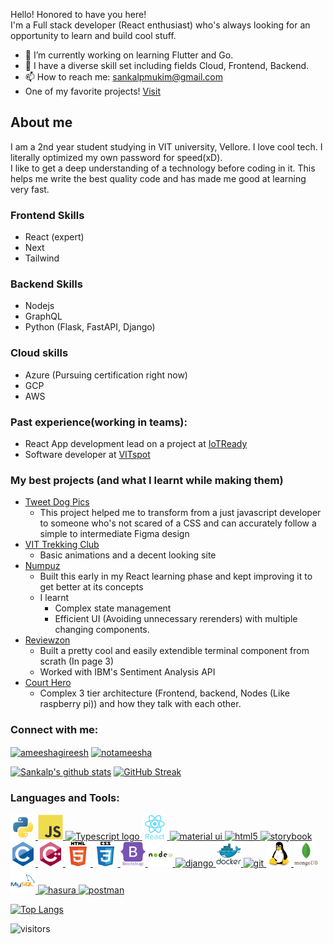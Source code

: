 Hello! Honored to have you here!\
I'm a Full stack developer (React enthusiast) who's always looking for an opportunity to learn and build cool stuff.
- 🔭 I’m currently working on learning Flutter and Go.
- 🌱 I have a diverse skill set including fields Cloud, Frontend, Backend.
- 📫 How to reach me: sankalpmukim@gmail.com
- One of my favorite projects! [Visit](https://sankalpmukim.github.io/numpuz-with-react)


## About me
I am a 2nd year student studying in VIT university, Vellore. I love cool tech. I literally optimized my own password for speed(xD). \
I like to get a deep understanding of a technology before coding in it. This helps me write the best quality code and has made me good at learning very fast. 

### Frontend Skills
 - React (expert)
 - Next
 - Tailwind

### Backend Skills
 - Nodejs
 - GraphQL
 - Python (Flask, FastAPI, Django)

### Cloud skills
 - Azure (Pursuing certification right now)
 - GCP
 - AWS

### Past experience(working in teams):
 - React App development lead on a project at [IoTReady](https://iotready.co/)
 - Software developer at [VITspot](https://vitspot.com/about)

### My best projects (and what I learnt while making them)
 - [Tweet Dog Pics](https://sankalpmukim.github.io/tweet-about-dogs/)
    - This project helped me to transform from a just javascript developer to someone who's not scared of a CSS and can accurately follow a simple to intermediate Figma design
 - [VIT Trekking Club](https://vit-trekking-club.github.io/vtc-website-2022/)
    - Basic animations and a decent looking site
 - [Numpuz](https://sankalpmukim.github.io/numpuz-with-react/)
    - Built this early in my React learning phase and kept improving it to get better at its concepts
    - I learnt
         - Complex state management
         - Efficient UI (Avoiding unnecessary rerenders) with multiple changing components.
 - [Reviewzon](https://sankalpmukim.github.io/reviewzon-frontend/) 
    - Built a pretty cool and easily extendible terminal component from scrath (In page 3)
    - Worked with IBM's Sentiment Analysis API
 - [Court Hero](https://issomeonebeatingcock.fun/) 
    - Complex 3 tier architecture (Frontend, backend, Nodes (Like raspberry pi)) and how they talk with each other.

### **Connect with me:**
<p align="left">
<a href="https://www.linkedin.com/in/sankalpmukim/" target="blank"><img align="center" src="https://raw.githubusercontent.com/rahuldkjain/github-profile-readme-generator/master/src/images/icons/Social/linked-in-alt.svg" alt="ameeshagireesh" height="30" width="40" /></a>
<a href="https://instagram.com/sankalpmukim" target="blank"><img align="center" src="https://raw.githubusercontent.com/rahuldkjain/github-profile-readme-generator/master/src/images/icons/Social/instagram.svg" alt="notameesha" height="30" width="40" /></a>
<!-- <a href="https://www.codechef.com/users/ameejuana" target="blank"><img align="center" src="https://cdn.jsdelivr.net/npm/simple-icons@3.1.0/icons/codechef.svg" alt="ameejuana" height="30" width="40" /></a> -->
<!-- <a href="https://codeforces.com/profile/ameejuana" target="blank"><img align="center" src="https://cdn.jsdelivr.net/npm/simple-icons@3.0.1/icons/codeforces.svg" alt="ameejuana" height="30" width="40" /></a> -->
</p>

[![Sankalp's github stats](https://github-readme-stats.vercel.app/api?username=sankalpmukim&theme=radical&show_icons=true)](https://www.youtube.com/watch?v=dQw4w9WgXcQ)
[![GitHub Streak](https://github-readme-streak-stats.herokuapp.com/?user=sankalpmukim&theme=radical)](https://youtu.be/CLxWprrhIOo)
### **Languages and Tools:**
<p align="left"> 
<a href="https://www.python.org" target="_blank"> <img src="https://raw.githubusercontent.com/devicons/devicon/master/icons/python/python-original.svg" alt="python" width="40" height="40"/> </a> 
<a href="https://developer.mozilla.org/en-US/docs/Web/JavaScript" target="_blank"> <img src="https://raw.githubusercontent.com/devicons/devicon/master/icons/javascript/javascript-original.svg" alt="javascript" width="40" height="40"/> </a>
<a href="https://www.typescriptlang.org/" target="_blank"> <img src="https://upload.wikimedia.org/wikipedia/commons/4/4c/Typescript_logo_2020.svg" alt="Typescript logo" width="40" height="40"/> </a>
<a href="https://reactjs.org/" target="_blank"> <img src="https://raw.githubusercontent.com/devicons/devicon/master/icons/react/react-original-wordmark.svg" alt="react" width="40" height="40"/> </a> 
<a href="https://mui.com/" target="_blank"> <img src="https://mui.com/static/logo.svg" alt="material ui" width="40" height="40"/> </a> 
<a href="http://react-toolbox.io/" target="_blank"> <img src="https://icon.horse/icon/react-toolbox.io" alt="html5" width="40" height="40"/> </a> 
<a href="https://storybook.js.org/" target="_blank"> <img src="https://icon.horse/icon/storybook.js.org" alt="storybook" width="40" height="40"/> </a> 
<a href="https://www.cprogramming.com/" target="_blank"> <img src="https://raw.githubusercontent.com/devicons/devicon/master/icons/c/c-original.svg" alt="c" width="40" height="40"/> </a> 
<a href="https://www.w3schools.com/cpp/" target="_blank"> <img src="https://raw.githubusercontent.com/devicons/devicon/master/icons/cplusplus/cplusplus-original.svg" alt="cplusplus" width="40" height="40"/> </a> 
<a href="https://www.w3.org/html/" target="_blank"> <img src="https://raw.githubusercontent.com/devicons/devicon/master/icons/html5/html5-original-wordmark.svg" alt="html5" width="40" height="40"/> </a> 
<a href="https://www.w3schools.com/css/" target="_blank"> <img src="https://raw.githubusercontent.com/devicons/devicon/master/icons/css3/css3-original-wordmark.svg" alt="css3" width="40" height="40"/> </a> 
<a href="https://getbootstrap.com" target="_blank"> <img src="https://raw.githubusercontent.com/devicons/devicon/master/icons/bootstrap/bootstrap-plain-wordmark.svg" alt="bootstrap" width="40" height="40"/> </a>  
<a href="https://nodejs.org" target="_blank"> <img src="https://raw.githubusercontent.com/devicons/devicon/master/icons/nodejs/nodejs-original-wordmark.svg" alt="nodejs" width="40" height="40"/> </a> 
<a href="https://www.djangoproject.com/" target="_blank"> <img src="https://cdn.discordapp.com/attachments/830013238627532803/902598202161782845/django-logo-4C5ECF7036-seeklogo.com.png" alt="django" width="40" height="40"/>  </a> 
<a href="https://www.docker.com/" target="_blank"> <img src="https://raw.githubusercontent.com/devicons/devicon/master/icons/docker/docker-original-wordmark.svg" alt="docker" width="40" height="40"/> </a> <a href="https://git-scm.com/" target="_blank"> <img src="https://www.vectorlogo.zone/logos/git-scm/git-scm-icon.svg" alt="git" width="40" height="40"/> </a> 
<a href="https://www.linux.org/" target="_blank"> <img src="https://raw.githubusercontent.com/devicons/devicon/master/icons/linux/linux-original.svg" alt="linux" width="40" height="40"/> </a> 
<a href="https://www.mongodb.com/" target="_blank"> <img src="https://raw.githubusercontent.com/devicons/devicon/master/icons/mongodb/mongodb-original-wordmark.svg" alt="mongodb" width="40" height="40"/> </a> 
<a href="https://www.mysql.com/" target="_blank"> <img src="https://raw.githubusercontent.com/devicons/devicon/master/icons/mysql/mysql-original-wordmark.svg" alt="mysql" width="40" height="40"/> </a> 
 <a href="https://hasura.io/" target="_blank"> <img src="https://media.discordapp.net/attachments/923537917526306857/937766405904924722/unknown.png" alt="hasura" width="40" height="40"/> </a> 
<a href="https://postman.com" target="_blank"> <img src="https://www.vectorlogo.zone/logos/getpostman/getpostman-icon.svg" alt="postman" width="40" height="40"/> </a> 
<!-- <a href="https://reactnative.dev/" target="_blank"> <img src="https://reactnative.dev/img/header_logo.svg" alt="reactnative" width="40" height="40"/> </a>  -->
 </p>

[![Top Langs](https://github-readme-stats.vercel.app/api/top-langs/?username=sankalpmukim&theme=radical&layout=compact&langs_count=5&hide=C%23,html,css,shell,powershell,dockerfile)](https://www.youtube.com/channel/UC7_YxT-KID8kRbqZo7MyscQ)
 

![visitors](https://visitor-badge.glitch.me/badge?page_id=sankalpmukimreadme)
